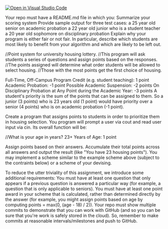 [![Open in Visual Studio Code](https://classroom.github.com/assets/open-in-vscode-f059dc9a6f8d3a56e377f745f24479a46679e63a5d9fe6f495e02850cd0d8118.svg)](https://classroom.github.com/online_ide?assignment_repo_id=5832241&assignment_repo_type=AssignmentRepo)


Your repo must have a README.md file in which you:
Summarize your scoring system
Provide sample output for three test cases:
a 25 year old senior on academic probation
a 22 year old junior who is a student teacher
a 20 year old sophomore on disciplinary probation
Explain why your program is either fair or not fair. In particular, describe which students are most likely to benefit from your algorithm and which are likely to be left out.


//Point system for university housing lottery.
//This program will ask students a series of questions and assign points based on the responses.
//The points assigned will determine what order students will be allowed to select housing.
//Those with the most points get the first choice of housing.

Full-Time, Off-Campus Program Credit (e.g. student teaching): 1 point
Academic Probation: -1 point
Possible Academic Suspension: -2 points
On Disciplinary Probation at Any Point during the Academic Year: -3 points
A student's priority is the sum of the points that can be assigned to them. So a junior (3 points) who is 23 years old (1 point) would have priority over a senior (4 points) who is on academic probation (-1 point).

Create a program that assigns points to students in order to prioritize them in housing selection. You program will prompt a user via cout and read user input via cin. Its overall function will be:


//What is your age in years?
23+ Years of Age: 1 point

Assign points based on their answers.
Accumulate their total points across all answers and output the result (like "You have 23 housing points").
You may implement a scheme similar to the example scheme above (subject to the contraints below) or a scheme of your devising.

To reduce the utter triviality of this assignment, we introduce some additional requirements:
You must have at least one question that only appears if a previous question is answered a particular way (for example, a question that is only applicable to seniors).
You must have at least one point award in your scheme that is calculated, rather than determined directly by the answer (for example, you might assign points based on age by computing points = max(0, (age - 18) / 2)).
Your repo must show multiple commits to demonstrate that you can work with GitHub (and so you can be sure that you're work is safely stored in the cloud). So, remember to make commits at reasonable intervals/milestones and push to GitHub.
